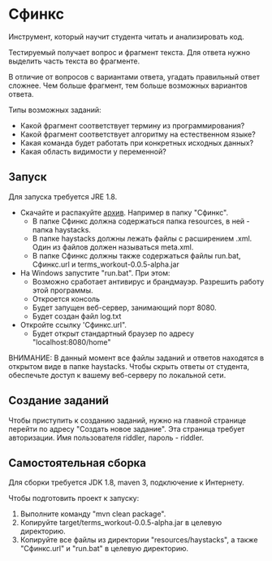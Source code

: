 # Сфинкс
Инструмент, который научит студента читать и анализировать код.

Тестируемый получает вопрос и фрагмент текста. Для ответа нужно выделить часть текста во фрагменте.

В отличие от вопросов с вариантами ответа, угадать правильный ответ сложнее. Чем больше фрагмент, тем больше возможных вариантов ответа.

Типы возможных заданий:
* Какой фрагмент соответствует термину из программирования?
* Какой фрагмент соответствует алгоритму на естественном языке?
* Какая команда будет работать при конкретных исходных данных?
* Какая область видимости у переменной?

## Запуск
Для запуска требуется JRE 1.8.

* Скачайте и распакуйте [архив](https://github.com/AKryukov92/terms_workout/releases/download/v0.0.5-alpha/0.0.5-alpha.zip). Например в папку "Сфинкс".
  * В папке Сфинкс должна содержаться папка resources, в ней - папка haystacks.
  * В папке haystacks должны лежать файлы с расширением .xml. Один из файлов должен называться meta.xml.
  * В папке Сфинкс должны также содержаться файлы run.bat, Сфинкс.url и terms_workout-0.0.5-alpha.jar
* На Windows запустите "run.bat". При этом:
  * Возможно сработает антивирус и брандмауэр. Разрешить работу этой программы.
  * Откроется консоль
  * Будет запущен веб-сервер, занимающий порт 8080.
  * Будет создан файл log.txt
* Откройте ссылку 'Сфинкс.url".
  * Будет открыт стандартный браузер по адресу "localhost:8080/home"

ВНИМАНИЕ: В данный момент все файлы заданий и ответов находятся в открытом виде в папке haystacks.
Чтобы скрыть ответы от студента, обеспечьте доступ к вашему веб-серверу по локальной сети.

## Создание заданий
Чтобы приступить к созданию заданий, нужно на главной странице перейти по адресу "Создать новое задание".
Эта страница требует авторизации. Имя пользователя riddler, пароль - riddler.

## Самостоятельная сборка
Для сборки требуется JDK 1.8, maven 3, подключение к Интернету.

Чтобы подготовить проект к запуску:
1. Выполните команду "mvn clean package".
2. Копируйте target/terms_workout-0.0.5-alpha.jar в целевую директорию.
3. Копируйте все файлы из директории "resources/haystacks", а также "Сфинкс.url" и "run.bat" в целевую директорию.
